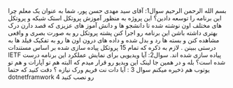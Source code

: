 بسم الله الرحمن الرحیم
سوال1:
آقای سید مهدی حسن پور، شما به عنوان یک معلم چرا این برنامه را توسعه دادین؟
این پروژه به منظور آموزش پروتکل استک شبکه و پروتکل های مختلف اون نوشته شده تا دانشجو ها و دانش آموز های عزیزی که قصد دارن درک بهتری داشته باشن این برنامه رو اجرا کنن 
پشته پروتکل رو به صورت بصری و واقعی مشاهده کنن 
و بسته ها رد و بدل شده و داده های درون اون ها رو به تفکیک فیلد ها به درستی ببینن .
لازم به ذکره که تمام 15 پروتکل پیاده سازی شده بر اساس مستندات IETF
پیاده سازی شده اند.
سوال2:
آیا ویدیویی برای نمایش عملکرد این برنامه درست شده است؟
بله و در همین جا لینک این ویدیو رو قرار میدم که البته هم تو آپارات و هم تو یوتوب  هم ذخیره میکنم
سوال 3 :
آیا دات نت فریم ورک نیازه ؟
دقت کنید که حتما dotnetframwork 4 رو نصب کنید
